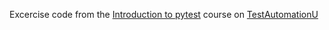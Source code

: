 Excercise code from the [Introduction to pytest](https://testautomationu.applitools.com/pytest-tutorial/index.html) course on [TestAutomationU](https://testautomationu.applitools.com/)